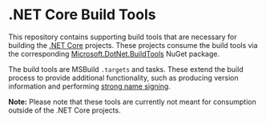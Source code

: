 # .NET Core Build Tools

This repository contains supporting build tools that are necessary for building
the [.NET Core][dotnet-corefx] projects. These projects consume the build tools
via the corresponding [Microsoft.DotNet.BuildTools][Microsoft.DotNet.BuildTools]
NuGet package.

The build tools are MSBuild `.targets` and tasks. These extend the build process
to provide additional functionality, such as producing version information and
performing [strong name signing][sn-sign].

**Note:** Please note that these tools are currently not meant for consumption
outside of the .NET Core projects.

[dotnet-corefx]: https://github.com/dotnet/corefx
[Microsoft.DotNet.BuildTools]: https://dev.azure.com/dnceng/public/_packaging?_a=package&feed=myget-legacy&package=Microsoft.DotNet.BuildTools&protocolType=NuGet
[sn-sign]: https://github.com/dotnet/corefx/wiki/Strong%20Naming
